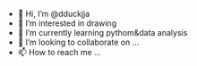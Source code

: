 - 👋 Hi, I’m @dduckjja
- 👀 I’m interested in drawing
- 🌱 I’m currently learning pythom&data analysis
- 💞️ I’m looking to collaborate on ...
- 📫 How to reach me ...

<!---
dduckjja/dduckjja is a ✨ special ✨ repository because its `README.md` (this file) appears on your GitHub profile.
You can click the Preview link to take a look at your changes.
--->
